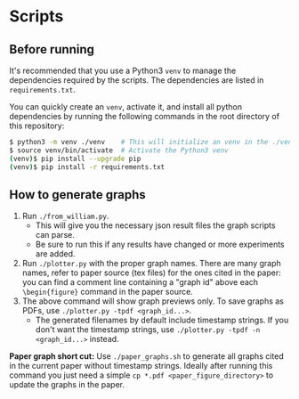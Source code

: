 # Scripts

## Before running

It's recommended that you use a Python3 `venv` to manage the dependencies required by the scripts.
The dependencies are listed in `requirements.txt`.

You can quickly create an `venv`, activate it, and install all python dependencies by running the following commands in the root directory of this repository:

```bash
$ python3 -m venv ./venv    # This will initialize an venv in the ./venv directory
$ source venv/bin/activate  # Activate the Python3 venv
(venv)$ pip install --upgrade pip
(venv)$ pip install -r requirements.txt
```

## How to generate graphs

1. Run `./from_william.py`.
   - This will give you the necessary json result files the graph scripts can parse.
   - Be sure to run this if any results have changed or more experiments are added.
2. Run `./plotter.py` with the proper graph names. There are many graph names, refer to paper source (tex files) for the ones cited in the paper: you can find a comment line containing a "graph id" above each `\begin{figure}` command in the paper source.
3. The above command will show graph previews only. To save graphs as PDFs, use `./plotter.py -tpdf <graph_id...>`.
   - The generated filenames by default include timestamp strings. If you don't want the timestamp strings, use `./plotter.py -tpdf -n <graph_id...>` instead.

**Paper graph short cut:** Use `./paper_graphs.sh` to generate all graphs cited in the current paper without timestamp strings. Ideally after running this command you just need a simple `cp *.pdf <paper_figure_directory>` to update the graphs in the paper.
